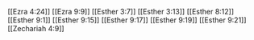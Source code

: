 [[Ezra 4:24]]
[[Ezra 9:9]]
[[Esther 3:7]]
[[Esther 3:13]]
[[Esther 8:12]]
[[Esther 9:1]]
[[Esther 9:15]]
[[Esther 9:17]]
[[Esther 9:19]]
[[Esther 9:21]]
[[Zechariah 4:9]]
